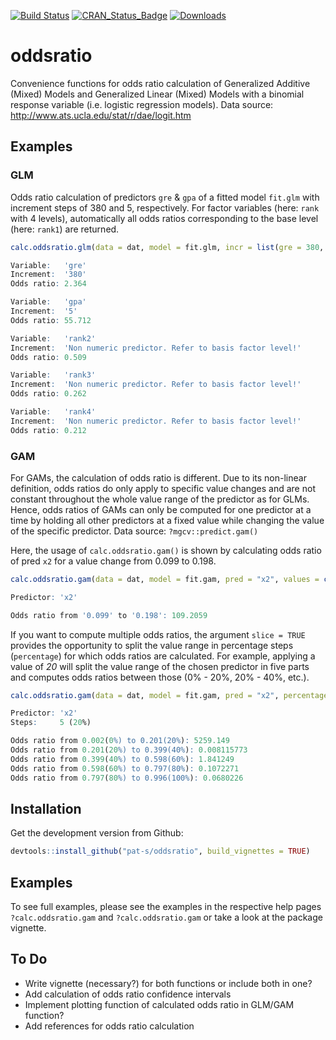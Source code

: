 
[![Build Status](https://travis-ci.org/pat-s/oddsratio.svg?branch=master)](https://travis-ci.org/pat-s/oddsratio) [![CRAN\_Status\_Badge](http://www.r-pkg.org/badges/version/oddsratio)](http://cran.r-project.org/package=oddsratio) [![Downloads](http://cranlogs.r-pkg.org/badges/oddsratio?color=brightgreen)](http://www.r-pkg.org/pkg/oddsratio)

oddsratio
=========

Convenience functions for odds ratio calculation of Generalized Additive (Mixed) Models and Generalized Linear (Mixed) Models with a binomial response variable (i.e. logistic regression models). Data source: <http://www.ats.ucla.edu/stat/r/dae/logit.htm>

Examples
--------

### GLM

Odds ratio calculation of predictors `gre` & `gpa` of a fitted model `fit.glm` with increment steps of 380 and 5, respectively.
For factor variables (here: `rank` with 4 levels), automatically all odds ratios corresponding to the base level (here: `rank1`) are returned.

``` r
calc.oddsratio.glm(data = dat, model = fit.glm, incr = list(gre = 380, gpa = 5))
```

``` r
Variable:   'gre'
Increment:  '380'
Odds ratio: 2.364

Variable:   'gpa'
Increment:  '5'
Odds ratio: 55.712

Variable:   'rank2'
Increment:  'Non numeric predictor. Refer to basis factor level!'
Odds ratio: 0.509

Variable:   'rank3'
Increment:  'Non numeric predictor. Refer to basis factor level!'
Odds ratio: 0.262

Variable:   'rank4'
Increment:  'Non numeric predictor. Refer to basis factor level!'
Odds ratio: 0.212
```

### GAM

For GAMs, the calculation of odds ratio is different. Due to its non-linear definition, odds ratios do only apply to specific value changes and are not constant throughout the whole value range of the predictor as for GLMs. Hence, odds ratios of GAMs can only be computed for one predictor at a time by holding all other predictors at a fixed value while changing the value of the specific predictor. Data source: `?mgcv::predict.gam()`

Here, the usage of `calc.oddsratio.gam()` is shown by calculating odds ratio of pred `x2` for a value change from 0.099 to 0.198.

``` r
calc.oddsratio.gam(data = dat, model = fit.gam, pred = "x2", values = c(0.099, 0.198))
```

``` r
Predictor: 'x2'

Odds ratio from '0.099' to '0.198': 109.2059
```

If you want to compute multiple odds ratios, the argument `slice = TRUE` provides the opportunity to split the value range in percentage steps (`percentage`) for which odds ratios are calculated. For example, applying a value of *20* will split the value range of the chosen predictor in five parts and computes odds ratios between those (0% - 20%, 20% - 40%, etc.).

``` r
calc.oddsratio.gam(data = dat, model = fit.gam, pred = "x2", percentage = 20, slice = TRUE)
```

``` r
Predictor: 'x2'
Steps:     5 (20%)

Odds ratio from 0.002(0%) to 0.201(20%): 5259.149
Odds ratio from 0.201(20%) to 0.399(40%): 0.008115773
Odds ratio from 0.399(40%) to 0.598(60%): 1.841249
Odds ratio from 0.598(60%) to 0.797(80%): 0.1072271
Odds ratio from 0.797(80%) to 0.996(100%): 0.0680226
```

Installation
------------

Get the development version from Github:

``` r
devtools::install_github("pat-s/oddsratio", build_vignettes = TRUE)
```

Examples
--------

To see full examples, please see the examples in the respective help pages `?calc.oddsratio.gam` and `?calc.oddsratio.gam` or take a look at the package vignette.

To Do
-----

-   Write vignette (necessary?) for both functions or include both in one?
-   Add calculation of odds ratio confidence intervals
-   Implement plotting function of calculated odds ratio in GLM/GAM function?
-   Add references for odds ratio calculation
